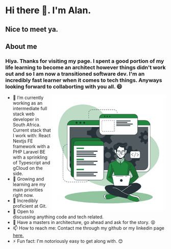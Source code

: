 # Hi there 👋. I'm Alan. 
## Nice to meet ya.

<!--
**Iceteatree/Iceteatree** is a ✨ _special_ ✨ repository because its `README.md` (this file) appears on your GitHub profile.
-->

## About me
### Hiya. Thanks for visiting my page. I spent a good portion of my life learning to become an architect however things didn't work out and so I am now a transitioned software dev. I'm an incredibly fast learner when it comes to tech things. Anyways looking forward to collaborting with you all. 😄

<img align="right" alt="GIF" src="https://github.com/Iceteatree/Iceteatree/blob/963cffd0e3a92d991842400f848d75e78a524bf6/Developer%20activity.gif" width="360px"/>

- 🔭 I’m currently working as an intermediate full stack web developer in South Africa. Current stack that I work with: React Nextjs FE framework with a PHP Laravel BE with a sprinkling of Typescript and gCloud on the side.
- 🌱 Growing and learning are my main priorities right now.
- 🦾 Incredibly proficient at Git.
- 🤔 Open to discussing anything code and tech related.
- 💬 Have a masters in architecture, go ahead and ask for the story. 😝
- 📫 How to reach me: Contact me through my github or my linkedin page <a href="https://www.linkedin.com/in/alankow11/">here.</a>
- ⚡ Fun fact: I'm notoriously easy to get along with. 😊

